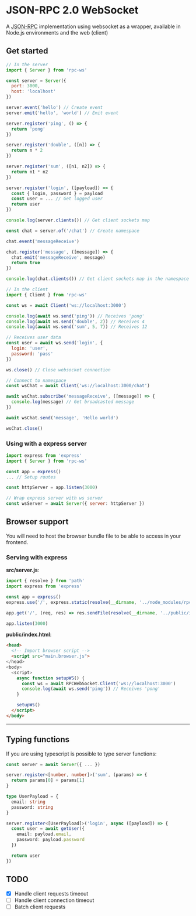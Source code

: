# JSON-RPC 2.0 WebSocket

A [JSON-RPC](https://www.jsonrpc.org/specification) implementation using websocket as a wrapper, available in Node.js environments and the web (client)

## Get started

```js
// In the server
import { Server } from 'rpc-ws'

const server = Server({
  port: 3000,
  host: 'localhost'
})

server.event('hello') // Create event
server.emit('hello', 'world') // Emit event

server.register('ping', () => {
  return 'pong'
})

server.register('double', ([n]) => {
  return n * 2
})

server.register('sum', ([n1, n2]) => {
  return n1 * n2
})

server.register('login', ([payload]) => {
  const { login, password } = payload
  const user = ... // Get logged user
  return user
})

console.log(server.clients()) // Get client sockets map

const chat = server.of('/chat') // Create namespace

chat.event('messageReceive')

chat.register('message', ([message]) => {
  chat.emit('messageReceive', message)
  return true
})

console.log(chat.clients()) // Get client sockets map in the namespace

// In the client
import { Client } from 'rpc-ws'

const ws = await Client('ws://localhost:3000')

console.log(await ws.send('ping')) // Receives 'pong'
console.log(await ws.send('double', 2)) // Receives 4
console.log(await ws.send('sum', 5, 7)) // Receives 12

// Receives user data
const user = await ws.send('login', {
  login: 'user',
  password: 'pass'
})

ws.close() // Close websocket connection

// Connect to namespace
const wsChat = await Client('ws://localhost:3000/chat')

await wsChat.subscribe('messageReceive', ([message]) => {
  console.log(message) // Get broadcasted message
})

await wsChat.send('message', 'Hello world')

wsChat.close()
```

### Using with a express server
```js
import express from 'express'
import { Server } from 'rpc-ws'

const app = express()
... // Setup routes

const httpServer = app.listen(3000)

// Wrap express server with ws server
const wsServer = await Server({ server: httpServer })
```

## Browser support

You will need to host the browser bundle file to be able to access in your frontend.

### Serving with express

**src/server.js**:
```js
import { resolve } from 'path'
import express from 'express'

const app = express()
express.use('/', express.static(resolve(__dirname, '../node_modules/rpc-ws/dist')))

app.get('/', (req, res) => res.sendFile(resolve(__dirname, '../public/index.html')))

app.listen(3000)
```

**public/index.html**:
```html
<head>
  <!-- Import browser script -->
  <script src="main.browser.js">
</head>
<body>
  <script>
    async function setupWS() {
      const ws = await RPCWebSocket.Client('ws://localhost:3000')
      console.log(await ws.send('ping')) // Receives 'pong'
    }

    setupWs()
  </script>
</body>
```

---

## Typing functions

If you are using typescript is possible to type server functions:

```ts
const server = await Server({ ... })

server.register<[number, number]>('sum', (params) => {
  return params[0] + params[1]
}

type UserPayload = {
  email: string
  password: string
}

server.register<[UserPayload]>('login', async ([payload]) => {
  const user = await getUser({
    email: payload.email,
    password: payload.password
  })

  return user
})
```

## TODO

- [x] Handle client requests timeout
- [ ] Handle client connection timeout
- [ ] Batch client requests

